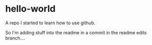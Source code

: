 # hello-world
A repo I started to learn how to use github.

So I'm adding stuff into the readme in a commit in the readme edits branch....
